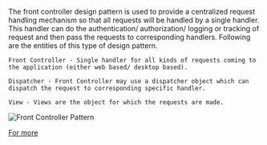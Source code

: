 The front controller design pattern is used to provide a centralized request handling mechanism so that all requests will be handled by a single handler. This handler can do the authentication/ authorization/ logging or tracking of request and then pass the requests to corresponding handlers. Following are the entities of this type of design pattern.

    Front Controller - Single handler for all kinds of requests coming to the application (either web based/ desktop based).

    Dispatcher - Front Controller may use a dispatcher object which can dispatch the request to corresponding specific handler.

    View - Views are the object for which the requests are made.

![Front Controller Pattern](https://www.tutorialspoint.com/design_pattern/images/frontcontroller_pattern_uml_diagram.jpg)

[For more](https://www.tutorialspoint.com/design_pattern/front_controller_pattern.htm)